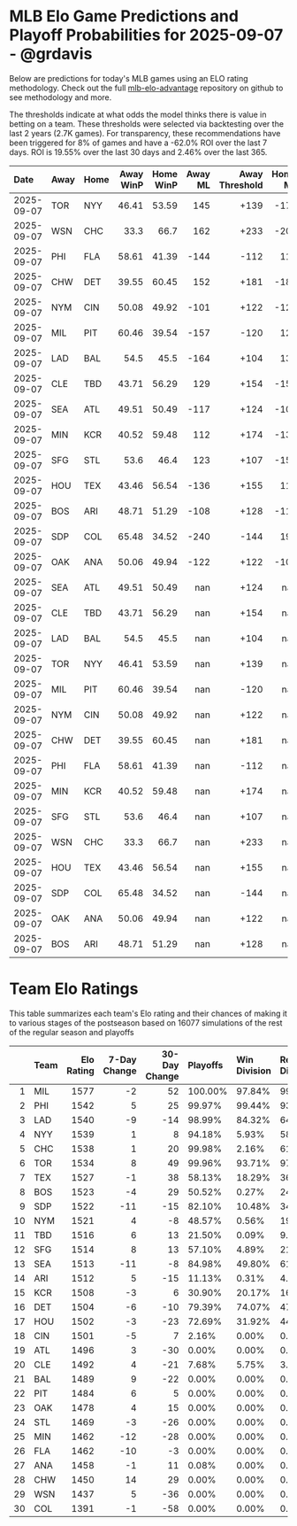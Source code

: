 # MLB Elo Game Predictions and Playoff Probabilities for 2025-09-07 - @grdavis
Below are predictions for today's MLB games using an ELO rating methodology. Check out the full [mlb-elo-advantage](https://github.com/grdavis/mlb-elo-advantage) repository on github to see methodology and more.

The thresholds indicate at what odds the model thinks there is value in betting on a team. These thresholds were selected via backtesting over the last 2 years (2.7K games). For transparency, these recommendations have been triggered for 8% of games and have a -62.0% ROI over the last 7 days. ROI is 19.55% over the last 30 days and 2.46% over the last 365.

| Date       | Away   | Home   |   Away WinP |   Home WinP |   Away ML |   Away Threshold |   Home ML |   Home Threshold |
|:-----------|:-------|:-------|------------:|------------:|----------:|-----------------:|----------:|-----------------:|
| 2025-09-07 | TOR    | NYY    |       46.41 |       53.59 |       145 |             +139 |      -173 |             +107 |
| 2025-09-07 | WSN    | CHC    |       33.3  |       66.7  |       162 |             +233 |      -200 |             -151 |
| 2025-09-07 | PHI    | FLA    |       58.61 |       41.39 |      -144 |             -112 |       118 |             +168 |
| 2025-09-07 | CHW    | DET    |       39.55 |       60.45 |       152 |             +181 |      -182 |             -120 |
| 2025-09-07 | NYM    | CIN    |       50.08 |       49.92 |      -101 |             +122 |      -120 |             +122 |
| 2025-09-07 | MIL    | PIT    |       60.46 |       39.54 |      -157 |             -120 |       129 |             +181 |
| 2025-09-07 | LAD    | BAL    |       54.5  |       45.5  |      -164 |             +104 |       138 |             +144 |
| 2025-09-07 | CLE    | TBD    |       43.71 |       56.29 |       129 |             +154 |      -157 |             -103 |
| 2025-09-07 | SEA    | ATL    |       49.51 |       50.49 |      -117 |             +124 |      -103 |             +120 |
| 2025-09-07 | MIN    | KCR    |       40.52 |       59.48 |       112 |             +174 |      -136 |             -115 |
| 2025-09-07 | SFG    | STL    |       53.6  |       46.4  |       123 |             +107 |      -150 |             +139 |
| 2025-09-07 | HOU    | TEX    |       43.46 |       56.54 |      -136 |             +155 |       111 |             -104 |
| 2025-09-07 | BOS    | ARI    |       48.71 |       51.29 |      -108 |             +128 |      -112 |             +116 |
| 2025-09-07 | SDP    | COL    |       65.48 |       34.52 |      -240 |             -144 |       193 |             +222 |
| 2025-09-07 | OAK    | ANA    |       50.06 |       49.94 |      -122 |             +122 |      -102 |             +122 |
| 2025-09-07 | SEA    | ATL    |       49.51 |       50.49 |       nan |             +124 |       nan |             +120 |
| 2025-09-07 | CLE    | TBD    |       43.71 |       56.29 |       nan |             +154 |       nan |             -103 |
| 2025-09-07 | LAD    | BAL    |       54.5  |       45.5  |       nan |             +104 |       nan |             +144 |
| 2025-09-07 | TOR    | NYY    |       46.41 |       53.59 |       nan |             +139 |       nan |             +107 |
| 2025-09-07 | MIL    | PIT    |       60.46 |       39.54 |       nan |             -120 |       nan |             +181 |
| 2025-09-07 | NYM    | CIN    |       50.08 |       49.92 |       nan |             +122 |       nan |             +122 |
| 2025-09-07 | CHW    | DET    |       39.55 |       60.45 |       nan |             +181 |       nan |             -120 |
| 2025-09-07 | PHI    | FLA    |       58.61 |       41.39 |       nan |             -112 |       nan |             +168 |
| 2025-09-07 | MIN    | KCR    |       40.52 |       59.48 |       nan |             +174 |       nan |             -115 |
| 2025-09-07 | SFG    | STL    |       53.6  |       46.4  |       nan |             +107 |       nan |             +139 |
| 2025-09-07 | WSN    | CHC    |       33.3  |       66.7  |       nan |             +233 |       nan |             -151 |
| 2025-09-07 | HOU    | TEX    |       43.46 |       56.54 |       nan |             +155 |       nan |             -104 |
| 2025-09-07 | SDP    | COL    |       65.48 |       34.52 |       nan |             -144 |       nan |             +222 |
| 2025-09-07 | OAK    | ANA    |       50.06 |       49.94 |       nan |             +122 |       nan |             +122 |
| 2025-09-07 | BOS    | ARI    |       48.71 |       51.29 |       nan |             +128 |       nan |             +116 |

# Team Elo Ratings
This table summarizes each team's Elo rating and their chances of making it to various stages of the postseason based on 16077 simulations of the rest of the regular season and playoffs

|    | Team   |   Elo Rating |   7-Day Change |   30-Day Change | Playoffs   | Win Division   | Reach Div. Rd.   | Reach CS   | Reach WS   | Win WS   |
|---:|:-------|-------------:|---------------:|----------------:|:-----------|:---------------|:-----------------|:-----------|:-----------|:---------|
|  1 | MIL    |         1577 |             -2 |              52 | 100.00%    | 97.84%         | 99.40%           | 66.56%     | 45.54%     | 33.02%   |
|  2 | PHI    |         1542 |              5 |              25 | 99.97%     | 99.44%         | 93.34%           | 51.40%     | 20.48%     | 11.92%   |
|  3 | LAD    |         1540 |             -9 |             -14 | 98.99%     | 84.32%         | 64.68%           | 31.45%     | 12.33%     | 7.03%    |
|  4 | NYY    |         1539 |              1 |               8 | 94.18%     | 5.93%          | 58.54%           | 30.63%     | 18.77%     | 7.79%    |
|  5 | CHC    |         1538 |              1 |              20 | 99.98%     | 2.16%          | 61.50%           | 21.76%     | 11.38%     | 6.63%    |
|  6 | TOR    |         1534 |              8 |              49 | 99.96%     | 93.71%         | 97.20%           | 50.87%     | 30.41%     | 12.40%   |
|  7 | TEX    |         1527 |             -1 |              38 | 58.13%     | 18.29%         | 36.16%           | 19.90%     | 9.89%      | 3.76%    |
|  8 | BOS    |         1523 |             -4 |              29 | 50.52%     | 0.27%          | 24.11%           | 11.95%     | 6.20%      | 2.30%    |
|  9 | SDP    |         1522 |            -11 |             -15 | 82.10%     | 10.48%         | 34.58%           | 12.11%     | 4.47%      | 2.24%    |
| 10 | NYM    |         1521 |              4 |              -8 | 48.57%     | 0.56%          | 19.43%           | 6.90%      | 2.52%      | 1.18%    |
| 11 | TBD    |         1516 |              6 |              13 | 21.50%     | 0.09%          | 9.78%            | 4.58%      | 2.11%      | 0.72%    |
| 12 | SFG    |         1514 |              8 |              13 | 57.10%     | 4.89%          | 21.89%           | 7.89%      | 2.65%      | 1.21%    |
| 13 | SEA    |         1513 |            -11 |              -8 | 84.98%     | 49.80%         | 61.43%           | 30.88%     | 13.16%     | 4.06%    |
| 14 | ARI    |         1512 |              5 |             -15 | 11.13%     | 0.31%          | 4.42%            | 1.66%      | 0.54%      | 0.22%    |
| 15 | KCR    |         1508 |             -3 |               6 | 30.90%     | 20.17%         | 16.45%           | 7.77%      | 2.95%      | 0.91%    |
| 16 | DET    |         1504 |             -6 |             -10 | 79.39%     | 74.07%         | 47.67%           | 21.93%     | 8.45%      | 2.48%    |
| 17 | HOU    |         1502 |             -3 |             -23 | 72.69%     | 31.92%         | 44.84%           | 19.85%     | 7.51%      | 1.96%    |
| 18 | CIN    |         1501 |             -5 |               7 | 2.16%      | 0.00%          | 0.77%            | 0.26%      | 0.09%      | 0.04%    |
| 19 | ATL    |         1496 |              3 |             -30 | 0.00%      | 0.00%          | 0.00%            | 0.00%      | 0.00%      | 0.00%    |
| 20 | CLE    |         1492 |              4 |             -21 | 7.68%      | 5.75%          | 3.79%            | 1.62%      | 0.54%      | 0.12%    |
| 21 | BAL    |         1489 |              9 |             -22 | 0.00%      | 0.00%          | 0.00%            | 0.00%      | 0.00%      | 0.00%    |
| 22 | PIT    |         1484 |              6 |               5 | 0.00%      | 0.00%          | 0.00%            | 0.00%      | 0.00%      | 0.00%    |
| 23 | OAK    |         1478 |              4 |              15 | 0.00%      | 0.00%          | 0.00%            | 0.00%      | 0.00%      | 0.00%    |
| 24 | STL    |         1469 |             -3 |             -26 | 0.00%      | 0.00%          | 0.00%            | 0.00%      | 0.00%      | 0.00%    |
| 25 | MIN    |         1462 |            -12 |             -28 | 0.00%      | 0.00%          | 0.00%            | 0.00%      | 0.00%      | 0.00%    |
| 26 | FLA    |         1462 |            -10 |              -3 | 0.00%      | 0.00%          | 0.00%            | 0.00%      | 0.00%      | 0.00%    |
| 27 | ANA    |         1458 |             -1 |              11 | 0.08%      | 0.00%          | 0.02%            | 0.01%      | 0.01%      | 0.00%    |
| 28 | CHW    |         1450 |             14 |              29 | 0.00%      | 0.00%          | 0.00%            | 0.00%      | 0.00%      | 0.00%    |
| 29 | WSN    |         1437 |              5 |             -36 | 0.00%      | 0.00%          | 0.00%            | 0.00%      | 0.00%      | 0.00%    |
| 30 | COL    |         1391 |             -1 |             -58 | 0.00%      | 0.00%          | 0.00%            | 0.00%      | 0.00%      | 0.00%    |